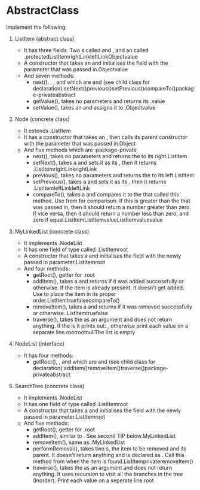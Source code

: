# AbstractClass
Implement the following:
1.  ListItem (abstract class)
    -  It has three fields. Two s called and , and an called .protectedListItemrightLinkleftLinkObjectvalue
    -  A constructor that takes an and initialises the field with the parameter that was passed in.Objectvalue
    -  And seven methods:
        -  next(), , , and which are and (see child class for declaration).setNext()previous()setPrevious()compareTo()package-privateabstract
        -  getValue(), takes no parameters and returns its .value
        -  setValue(), takes an and assigns it to .Objectvalue
       
2.  Node (concrete class)
    -  It extends .ListItem
    -  It has a constructor that takes an , then calls its parent constructor with the parameter that was passed in.Object
    -  And five methods which are :package-private
        -  next(), takes no parameters and returns the to its right.ListItem
        -  setNext(), takes a and sets it as its , then it returns .ListItemrightLinkrightLink
        -  previous(), takes no parameters and returns the to its left.ListItem
        -  setPrevious(), takes a and sets it as its , then it returns .ListItemleftLinkleftLink
        -  compareTo(), takes a and compares it to the that called this method. Use from for comparison. If this is greater than the that was passed in, then it should return a number greater than zero. If vice versa, then it should return a number less than zero, and zero if equal.ListItemListItemvalueListItemvaluevalue

3.  MyLinkedList (concrete class)
    -  It implements .NodeList
    -  It has one field of type called .ListItemroot
    -  A constructor that takes a and initialises the field with the newly passed in parameter.ListItemroot
    -  And four methods:
        -  getRoot(), getter for .root
        -  addItem(), takes a and returns if it was added successfully or otherwise. If the item is already present, it doesn't get added. Use to place the item in its proper order.ListItemtruefalsecompareTo()
        -  removeItem(), takes a and returns if it was removed successfully or otherwise. ListItemtruefalse
        -  traverse(), takes the as an argument and does not return anything. If the is it prints out: , otherwise print each value on a separate line.rootrootnullThe list is empty

4.  NodeList (interface)
    -  It has four methods:
        -  getRoot(), , and which are and (see child class for declaration).addItem()removeItem()traverse()package-privateabstract

5.  SearchTree (concrete class)
    -  It implements .NodeList
    -  It has one field of type called .ListItemroot
    -  A constructor that takes a and initialises the field with the newly passed in parameter.ListItemroot
    -  And five methods:
        -  getRoot(), getter for .root
        -  addItem(), similar to . See second TIP below.MyLinkedList
        -  removeItem(), same as .MyLinkedList
        -  performRemoval(), takes two s, the item to be removed and its parent. It doesn't return anything and is declared as . Call this method from when the item is found.ListItemprivateremoveItem()
        -  traverse(), takes the as an argument and does not return anything. It uses recursion to visit all the branches in the tree (Inorder). Print each value on a seperate line.root

